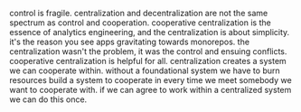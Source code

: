 control is fragile.
centralization and decentralization are not the same spectrum as control and cooperation. cooperative centralization is the essence of analytics engineering, and the centralization is about simplicity. it's the reason you see apps gravitating towards monorepos. the centralization wasn't the problem, it was the control and ensuing conflicts. cooperative centralization is helpful for all. centralization creates a system we can cooperate within. without a foundational system we have to burn resources build a system to cooperate in every time we meet somebody we want to cooperate with. if we can agree to work within a centralized system we can do this once.